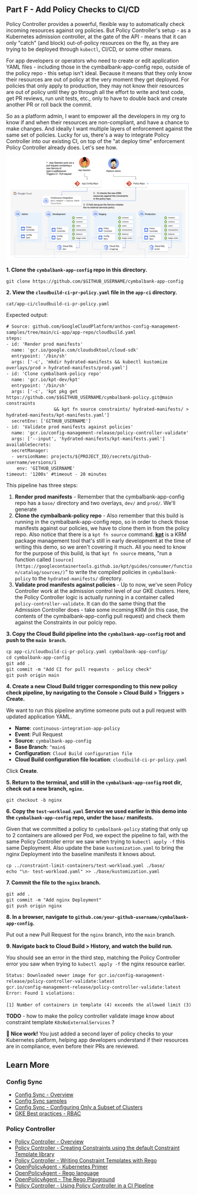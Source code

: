 
## Part F - Add Policy Checks to CI/CD

Policy Controller provides a powerful, flexible way to automatically check incoming resources against org policies. But Policy Controller's setup - as a Kubernetes admission controller, at the gate of the API - means that it can only "catch" (and block) out-of-policy resources on the fly, as they are trying to be deployed through `kubectl`, CI/CD, or some other means. 

For app developers or operators who need to create or edit application YAML files - including those in the cymbalbank-app-config repo, outside of the policy repo - this setup isn't ideal. Because it means that they only know their resources are out of policy at the very moment they get deployed. For policies that only apply to production, they may not know their resources are out of policy until they go through all the effort to write and test code, get PR reviews, run unit tests, etc., only to have to double back and create another PR or roll back the commit. 

So as a platform admin, I want to empower all the developers in my org to know if and when their resources are non-compliant, and have a chance to make changes. And ideally I want multiple layers of enforcement against the same set of policies. Lucky for us, there's a way to integrate Policy Controller into our existing CI, on top of the "at deploy time" enforcement Policy Controller already does. Let's see how. 

![screenshot](screenshots/app-config-ci.jpg)

**1. Clone the `cymbalbank-app-config` repo in this directory.** 

```
git clone https://github.com/$GITHUB_USERNAME/cymbalbank-app-config
```

**2. View the `cloudbuild-ci-pr-policy.yaml` file in the `app-ci` directory.** 

```
cat/app-ci/cloudbuild-ci-pr-policy.yaml
```

Expected output: 

```
# Source: github.com/GoogleCloudPlatform/anthos-config-management-samples/tree/main/ci-app/app-repo/cloudbuild.yaml
steps:
- id: 'Render prod manifests'
  name: 'gcr.io/google.com/cloudsdktool/cloud-sdk'
  entrypoint: '/bin/sh'
  args: ['-c', 'mkdir hydrated-manifests && kubectl kustomize overlays/prod > hydrated-manifests/prod.yaml']
- id: 'Clone cymbalbank-policy repo'
  name: 'gcr.io/kpt-dev/kpt'
  entrypoint: '/bin/sh'
  args: ['-c', 'kpt pkg get https://github.com/$$GITHUB_USERNAME/cymbalbank-policy.git@main constraints
                  && kpt fn source constraints/ hydrated-manifests/ > hydrated-manifests/kpt-manifests.yaml']
  secretEnv: ['GITHUB_USERNAME']
- id: 'Validate prod manifests against policies'
  name: 'gcr.io/config-management-release/policy-controller-validate'
  args: ['--input', 'hydrated-manifests/kpt-manifests.yaml']
availableSecrets:
  secretManager:
  - versionName: projects/${PROJECT_ID}/secrets/github-username/versions/1 
    env: 'GITHUB_USERNAME'
timeout: '1200s' #timeout - 20 minutes
```

This pipeline has three steps: 
1. **Render prod manifests** - Remember that the cymbalbank-app-config repo has a `base/` directory and two overlays, `dev/` and `prod/`. We'll generate
2. **Clone the cymbalbank-policy repo** - Also remember that this build is running in the cymbalbank-app-config repo, so in order to check those manifests against our policies, we have to clone them in from the policy repo. Also notice that there is a `kpt fn source` command. [**kpt**](https://googlecontainertools.github.io/kpt/) is a KRM package management tool that's still in early development at the time of writing this demo, so we aren't covering it much. All you need to know for the purpose of this build, is that `kpt fn source` means, "run a function called `[source](https://googlecontainertools.github.io/kpt/guides/consumer/function/catalog/sources/)`" to write the compiled policies in `cymbalbank-policy` to the `hydrated-manifests/` directory. 
3. **Validate prod manifests against policies** - Up to now, we've seen Policy Controller work at the admission control level of our GKE clusters. Here, the Policy Controller logic is actually running in a container called `policy-controller-validate`. It can do the same thing that the Admission Controller does - take some incoming KRM (in this case, the contents of the cymbalbank-app-config pull request) and check them against the Constraints in our polciy repo. 

**3. Copy the Cloud Build pipeline into the `cymbalbank-app-config` root and push to the `main branch`.** 

```
cp app-ci/cloudbuild-ci-pr-policy.yaml cymbalbank-app-config/
cd cymbalbank-app-config
git add . 
git commit -m "Add CI for pull requests - policy check"
git push origin main
```

**4. Create a new Cloud Build trigger corresponding to this new policy check pipeline, by navigating to the Console > Cloud Build > Triggers > Create.**

We want to run this pipeline anytime someone puts out a pull request with updated application YAML. 

- **Name**: `continuous-integration-app-policy`
- **Event**: Pull Request
- **Source**: `cymbalbank-app-config`
- **Base Branch**: `^main$`
- **Configuration**: `Cloud Build configuration file` 
- **Cloud Build configuration file location**: `cloudbuild-ci-pr-policy.yaml`

Click **Create**. 

**5. Return to the terminal, and still in the `cymbalbank-app-config` root dir, check out a new branch, `nginx`.**

```
git checkout -b nginx
```

**6. Copy the `test-workload.yaml` Service we used earlier in this demo into the `cymbalbank-app-config` repo, under the `base/` manifests.**

Given that we committed a policy to `cymbalbank-policy` stating that only up to 2 containers are allowed per Pod, we expect the pipeline to fail, with the same Policy Controller error we saw when trying to `kubectl apply -f` this same Deployment. Also update the base `kustomization.yaml` to bring the nginx Deployment into the baseline manifests it knows about. 

```
cp ../constraint-limit-containers/test-workload.yaml ./base/
echo "\n- test-workload.yaml" >> ./base/kustomization.yaml
```

**7. Commit the file to the `nginx` branch.**

```
git add .
git commit -m "Add nginx Deployment"
git push origin nginx
```

**8. In a browser, navigate to `github.com/your-github-username/cymbalbank-app-config`.**

Put out a new Pull Request for the `nginx` branch, into the `main` branch. 

**9.  Navigate back to Cloud Build > History, and watch the build run.** 

You should see an error in the third step, matching the Policy Controller error you saw when trying to `kubectl apply -f` the nginx resource earlier. 

```
Status: Downloaded newer image for gcr.io/config-management-release/policy-controller-validate:latest
gcr.io/config-management-release/policy-controller-validate:latest
Error: Found 1 violations:

[1] Number of containers in template (4) exceeds the allowed limit (3)
```

**TODO** - how to make the policy controller validate image know about constraint template `K8sNoExternalServices` ? 

**🎊 Nice work!** You just added a second layer of policy checks to your Kubernetes platform, helping app developers understand if their resources are in compliance, even before their PRs are reviewed. 

## Learn More 

### Config Sync 

- [Config Sync - Overview](https://cloud.google.com/kubernetes-engine/docs/add-on/config-sync/config-sync-overview?hl=sv-SESee)
- [Config Sync samples](https://github.com/GoogleCloudPlatform/anthos-config-management-samples)
- [Config Sync - Configuring Only a Subset of Clusters](https://cloud.google.com/kubernetes-engine/docs/add-on/config-sync/how-to/clusterselectors)
- [GKE Best practices - RBAC](https://cloud.google.com/kubernetes-engine/docs/how-to/hardening-your-cluster#use_namespaces_and_rbac_to_restrict_access_to_cluster_resources)


### Policy Controller

- [Policy Controller - Overview](https://cloud.google.com/anthos-config-management/docs/concepts/policy-controller)
- [Policy Controller - Creating Constraints using the default Constraint Template library](https://cloud.google.com/anthos-config-management/docs/how-to/creating-constraints)
- [Policy Controller - Writing Constraint Templates with Rego](https://cloud.google.com/anthos-config-management/docs/how-to/write-a-constraint-template)
- [OpenPolicyAgent - Kubernetes Primer](https://www.openpolicyagent.org/docs/latest/kubernetes-primer)
- [OpenPolicyAgent - Rego language](https://www.openpolicyagent.org/docs/latest/policy-language/)
- [OpenPolicyAgent - The Rego Playground](https://play.openpolicyagent.org/)
- [Policy Controller - Using Policy Controller in a CI Pipeline](https://cloud.google.com/anthos-config-management/docs/tutorials/policy-agent-ci-pipeline)